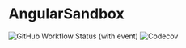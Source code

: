 # AngularSandbox

![GitHub Workflow Status (with event)](https://img.shields.io/github/actions/workflow/status/GuoXiCheng/angular-sandbox/ci.yml)
![Codecov](https://img.shields.io/codecov/c/gh/GuoXiCheng/angular-sandbox)